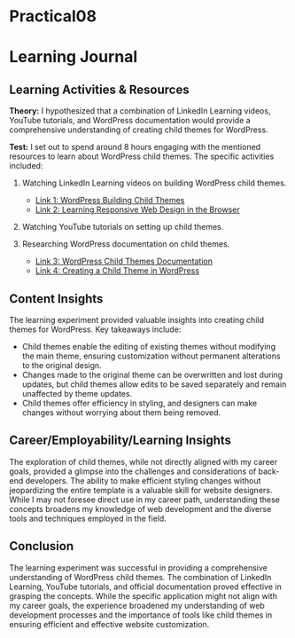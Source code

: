 # Practical08
# Learning Journal

## Learning Activities & Resources

**Theory:** I hypothesized that a combination of LinkedIn Learning videos, YouTube tutorials, and WordPress documentation would provide a comprehensive understanding of creating child themes for WordPress.

**Test:** I set out to spend around 8 hours engaging with the mentioned resources to learn about WordPress child themes. The specific activities included:

1. Watching LinkedIn Learning videos on building WordPress child themes.
   - [Link 1: WordPress Building Child Themes](https://www.linkedin.com/learning/wordpress-building-child-themes-3/what-you-need-to-know?autoSkip=true&autoplay=true&resume=false&u=2223545)
   - [Link 2: Learning Responsive Web Design in the Browser](https://www.linkedin.com/learning/learning-responsive-web-design-in-the-browser/design-responsive-wordpress-themes-in-the-browser?autoplay=true&u=2223545)

2. Watching YouTube tutorials on setting up child themes.

3. Researching WordPress documentation on child themes.
   - [Link 3: WordPress Child Themes Documentation](https://developer.wordpress.org/themes/advanced-topics/child-themes/)
   - [Link 4: Creating a Child Theme in WordPress](https://blog.hubspot.com/website/wordpress-create-child-theme)

## Content Insights

The learning experiment provided valuable insights into creating child themes for WordPress. Key takeaways include:

- Child themes enable the editing of existing themes without modifying the main theme, ensuring customization without permanent alterations to the original design.
- Changes made to the original theme can be overwritten and lost during updates, but child themes allow edits to be saved separately and remain unaffected by theme updates.
- Child themes offer efficiency in styling, and designers can make changes without worrying about them being removed.

## Career/Employability/Learning Insights

The exploration of child themes, while not directly aligned with my career goals, provided a glimpse into the challenges and considerations of back-end developers. The ability to make efficient styling changes without jeopardizing the entire template is a valuable skill for website designers. While I may not foresee direct use in my career path, understanding these concepts broadens my knowledge of web development and the diverse tools and techniques employed in the field.

## Conclusion

The learning experiment was successful in providing a comprehensive understanding of WordPress child themes. The combination of LinkedIn Learning, YouTube tutorials, and official documentation proved effective in grasping the concepts. While the specific application might not align with my career goals, the experience broadened my understanding of web development processes and the importance of tools like child themes in ensuring efficient and effective website customization.
